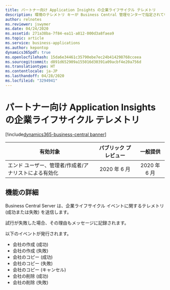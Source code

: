 ```yaml
---
title: パートナー向け Application Insights の企業ライフサイクル テレメトリ
description: 環境のテレメトリ キーが Business Central 管理センターで指定されている場合、サーバーは企業ライフサイクル イベントに関するテレメトリ (成功または失敗) を Application Insights に送信します。
author: relnotes
ms.reviewer: jswymer
ms.date: 04/24/2020
ms.assetid: 271a38ba-7f84-ea11-a812-000d3a8faea9
ms.topic: article
ms.service: business-applications
ms.author: kepontop
dynamics365pdf: true
ms.openlocfilehash: 15da6e34461c35790ebe7ec24b414298768cceea
ms.sourcegitcommit: d891d652909a155016d30391a09acbf4e20a756d
ms.translationtype: HT
ms.contentlocale: ja-JP
ms.lasthandoff: 04/28/2020
ms.locfileid: "3294941"
---
```

# <a name="company-lifecycle-telemetry-in-application-insights-for-partners"></a>パートナー向け Application Insights の企業ライフサイクル テレメトリ
[!include[dynamics365-business-central banner](../includes/dynamics365-business-central.md)]

| 有効対象    |  パブリック プレビュー | 一般提供 | 
| ---------- | :----------: |:----------: |
|エンド ユーザー、管理者/作成者/アナリストによる有効化|2020 年 6 月| 2020 年 6 月|






## <a name="feature-details"></a>機能の詳細
<!--feature detail start -->
Business Central Server は、企業ライフサイクル イベントに関するテレメトリ (成功または失敗) を送信します。 

試行が失敗した場合、その理由もメッセージに記録されます。 

以下のイベントが発行されます。

- 会社の作成 (成功)  
- 会社の作成 (失敗)  
- 会社のコピー (成功)  
- 会社のコピー (失敗)  
- 会社のコピー (キャンセル)  
- 会社の削除 (成功)  
- 会社の削除 (失敗)  
<!--feature detail end -->










